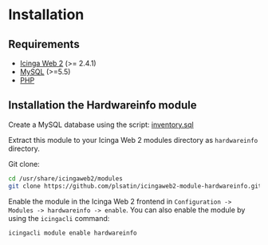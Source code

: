 # Installation

## Requirements

  * [Icinga Web 2](https://www.icinga.com/products/icinga-web-2/) (>= 2.4.1)
  * [MySQL](https://www.mysql.com) (>=5.5)
  * [PHP](https://www.php.net)


## Installation the Hardwareinfo module

Create a MySQL database using the script: [inventory.sql](https://github.com/plsatin/icingaweb2-module-hardwareinfo/blob/master/sql/inventory.sql)

Extract this module to your Icinga Web 2 modules directory as `hardwareinfo` directory.

Git clone:

```bash
cd /usr/share/icingaweb2/modules
git clone https://github.com/plsatin/icingaweb2-module-hardwareinfo.git hardwareinfo
```

Enable the module in the Icinga Web 2 frontend in `Configuration -> Modules -> hardwareinfo -> enable`.
You can also enable the module by using the `icingacli` command:

```bash
icingacli module enable hardwareinfo
```
